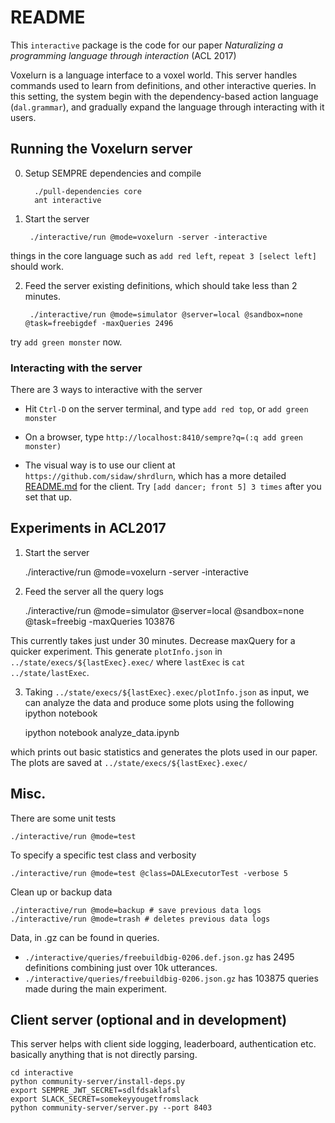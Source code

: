 # README

This `interactive` package is the code for our paper
*Naturalizing a programming language through interaction* (ACL 2017)

Voxelurn is a language interface to a voxel world.
This server handles commands used to learn from definitions, and other interactive queries.
In this setting, the system begin with the dependency-based action language (`dal.grammar`), and gradually expand the language through interacting with it users.


## Running the Voxelurn server
0. Setup SEMPRE dependencies and compile

         ./pull-dependencies core
         ant interactive

1. Start the server

        ./interactive/run @mode=voxelurn -server -interactive

  things in the core language such as `add red left`, `repeat 3 [select left]` should work.

2. Feed the server existing definitions, which should take less than 2 minutes.

        ./interactive/run @mode=simulator @server=local @sandbox=none @task=freebigdef -maxQueries 2496

  try `add green monster`  now.

### Interacting with the server

There are 3 ways to interactive with the server

* Hit `Ctrl-D` on the server terminal, and type `add red top`, or `add green monster`

* On a browser, type `http://localhost:8410/sempre?q=(:q add green monster)`

* The visual way is to use our client at `https://github.com/sidaw/shrdlurn`, which has a more detailed [README.md](https://github.com/sidaw/shrdlurn/blob/master/README.md) for the client. Try `[add dancer; front 5] 3 times` after you set that up.

## Experiments in ACL2017

1. Start the server

    ./interactive/run @mode=voxelurn -server -interactive

2. Feed the server all the query logs

    ./interactive/run @mode=simulator @server=local @sandbox=none @task=freebig -maxQueries 103876

  This currently takes just under 30 minutes. Decrease maxQuery for a quicker experiment. This generate `plotInfo.json` in `../state/execs/${lastExec}.exec/` where `lastExec` is `cat ../state/lastExec`.

3. Taking `../state/execs/${lastExec}.exec/plotInfo.json` as input, we can analyze the data and produce some plots using the following ipython notebook

   ipython notebook analyze_data.ipynb

  which prints out basic statistics and generates the plots used in our paper. The plots are saved at `../state/execs/${lastExec}.exec/`


## Misc.

There are some unit tests

    ./interactive/run @mode=test

To specify a specific test class and verbosity

    ./interactive/run @mode=test @class=DALExecutorTest -verbose 5

Clean up or backup data

    ./interactive/run @mode=backup # save previous data logs
    ./interactive/run @mode=trash # deletes previous data logs

Data, in .gz can be found in queries.

* `./interactive/queries/freebuildbig-0206.def.json.gz`
has 2495 definitions combining just over 10k utterances.
* `./interactive/queries/freebuildbig-0206.json.gz` has 103875 queries made during the main experiment.

## Client server (optional and in development)

This server helps with client side logging, leaderboard, authentication etc. basically anything that is not directly parsing.

    cd interactive
    python community-server/install-deps.py
    export SEMPRE_JWT_SECRET=sdlfdsaklafsl
    export SLACK_SECRET=somekeyyougetfromslack
    python community-server/server.py --port 8403
